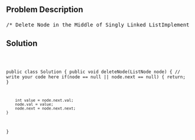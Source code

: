 <!--
<style>
  body { font-family: Arial, sans-serif; }
  .container { max-width: 700px; margin: 0 auto; padding: 10px; }
  .comment-block { background-color: #f9f9f9; padding: 10px; border-left: 5px solid #ccc; overflow-wrap: break-word; white-space: pre-wrap; }
  .code-block { background-color: #f4f4f4; padding: 10px; border: 1px solid #ddd; overflow-wrap: break-word; white-space: pre-wrap; }
</style>
-->

<div class='container'>
<h2>Problem Description</h2>
<div class='comment-block'>
<pre>
/* Delete Node in the Middle of Singly Linked ListImplement an algorithm to delete a node in the middle of a singly linked list, //注意是middlegiven only access to that node.ExampleGiven 1->2->3->4, and node 3. return 1->2->4*//** * Definition for ListNode. * public class ListNode { *     int val; *     ListNode next; *     ListNode(int val) { *         this.val = val; *         this.next = null; *     } * } */    /**     * @param node: the node in the list should be deleted     * @return: nothing     */</pre>
</div>

<h2>Solution</h2>
<div class='code-block'>
<pre><code class='language-java'>

public class Solution {
    public void deleteNode(ListNode node) {
        // write your code here
        if(node == null || node.next == null) {
            return;
        }
        
        int value = node.next.val;
        node.val = value;
        node.next = node.next.next;
    }
}</code></pre>
</div>
</div>
